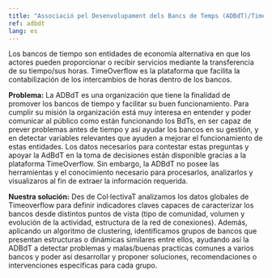 ```yaml
---
title: "Associació pel Desenvolupament dels Bancs de Temps (ADBdT)/Timeoverflow"
ref: adbdt
lang: es
---
```


Los bancos de tiempo son entidades de economía alternativa en que los actores pueden proporcionar o recibir servicios mediante la transferencia de su tiempo/sus horas. TimeOverflow es  la plataforma que facilita la contabilización de los intercambios de horas dentro de los bancos.

**Problema:** La ADBdT es una organización que tiene la finalidad de promover los bancos de tiempo y facilitar su buen funcionamiento. Para cumplir su misión la organización está muy interesa en entender y poder comunicar al público como están funcionando los BdTs, en ser capaz de prever problemas antes de tiempo y así ayudar los bancos en su gestión, y en detectar variables relevantes que ayuden a mejorar el funcionamiento de estas entidades. Los datos necesarios para contestar estas preguntas y apoyar la AdBdT en la toma de decisiones están disponible gracias a la plataforma TimeOverflow. Sin embargo, la ADBdT no posee las herramientas y el conocimiento necesario para procesarlos, analizarlos y visualizaros al fin de extraer la información requerida.

**Nuestra solución:** Des de Col·lectivaT analizamos los datos globales de Timeoverflow para definir indicadores claves capaces de caracterizar los bancos desde distintos puntos de vista (tipo de comunidad, volumen y evolución de la actividad, estructura de la red de conexiones). Además, aplicando un algoritmo de clustering, identificamos grupos de bancos que presentan estructuras o dinámicas similares entre ellos, ayudando así la ADBdT a detectar problemas y malas/buenas practicas comunes a varios bancos y poder así desarrollar y  proponer soluciones, recomendaciones o intervenciones especificas para cada grupo.

